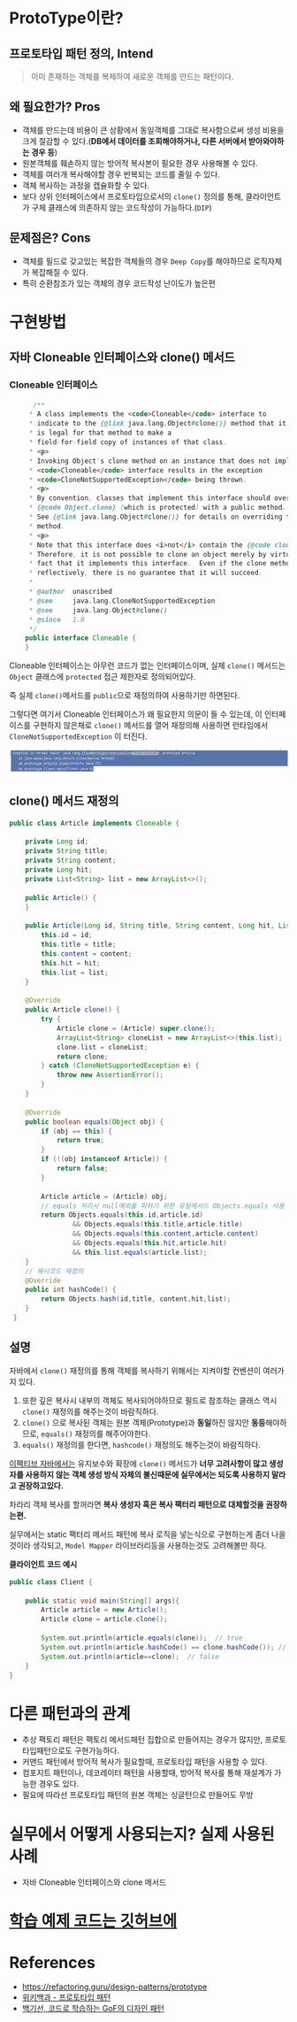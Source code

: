 # ProtoType이란?

## 프로토타입 패턴 정의, Intend



> 이미 존재하는 객체를 복제하여 새로운 객체를 만드는 패턴이다.

## 왜 필요한가? Pros

- 객체를 만드는데 비용이 큰 상황에서 동일객체를 그대로 복사함으로써 생성 비용을 크게 절감할 수 있다.(**DB에서 데이터를 조회해야하거나, 다른 서버에서 받아와야하는 경우 등**)
- 원본객체를 훼손하지 않는 방어적 복사본이 필요한 경우 사용해볼 수 있다.
- 객체를 여러개 복사해야할 경우 반복되는 코드를 줄일 수 있다.
- 객체 복사하는 과정을 캡슐화할 수 있다.
- 보다 상위 인터페이스에서 프로토타입으로서의 `clone()` 정의를 통해, 클라이언트가 구체 클래스에 의존하지 않는 코드작성이 가능하다.(`DIP`)

## 문제점은? Cons

- 객체를 필드로 갖고있는 복잡한 객체들의 경우 `Deep Copy`를 해야하므로 로직자체가 복잡해질 수 있다.
- 특히 순환참조가 있는 객체의 경우 코드작성 난이도가 높은편

# 구현방법

## 자바 Cloneable 인터페이스와 clone() 메서드

### Cloneable 인터페이스

```java
      /**
     * A class implements the <code>Cloneable</code> interface to
     * indicate to the {@link java.lang.Object#clone()} method that it
     * is legal for that method to make a
     * field-for-field copy of instances of that class.
     * <p>
     * Invoking Object's clone method on an instance that does not implement the
     * <code>Cloneable</code> interface results in the exception
     * <code>CloneNotSupportedException</code> being thrown.
     * <p>
     * By convention, classes that implement this interface should override
     * {@code Object.clone} (which is protected) with a public method.
     * See {@link java.lang.Object#clone()} for details on overriding this
     * method.
     * <p>
     * Note that this interface does <i>not</i> contain the {@code clone} method.
     * Therefore, it is not possible to clone an object merely by virtue of the
     * fact that it implements this interface.  Even if the clone method is invoked
     * reflectively, there is no guarantee that it will succeed.
     *
     * @author  unascribed
     * @see     java.lang.CloneNotSupportedException
     * @see     java.lang.Object#clone()
     * @since   1.0
     */
    public interface Cloneable {
    }
```

Cloneable 인터페이스는 아무런 코드가 없는 인터페이스이며, 실제 `clone()` 메서드는 `Object` 클래스에 `protected` 접근 제한자로 정의되어있다.

즉 실제 `clone()`메서드를 `public`으로 재정의하여 사용하기만 하면된다.

그렇다면 여기서 Cloneable 인터페이스가 왜 필요한지 의문이 들 수 있는데, 이 인터페이스를 구현하지 않은채로 `clone()` 메서드를 열어 재정의해 사용하면 런타임에서 `CloneNotSupportedException` 이 터진다.

![첨부 이미지](https://github.com/jinia91/blogBackUp/blob/main/img/cf6030b9-38d5-4c61-873b-523c3c932933.png?raw=true)

## clone() 메서드 재정의

```java
public class Article implements Cloneable {

    private Long id;
    private String title;
    private String content;
    private Long hit;
    private List<String> list = new ArrayList<>();

    public Article() {
    }

    public Article(Long id, String title, String content, Long hit, List<String> list) {
        this.id = id;
        this.title = title;
        this.content = content;
        this.hit = hit;
        this.list = list;
    }

    @Override
    public Article clone() {
        try {
            Article clone = (Article) super.clone();
            ArrayList<String> cloneList = new ArrayList<>(this.list);
            clone.list = cloneList;
            return clone;
        } catch (CloneNotSupportedException e) {
            throw new AssertionError();
        }
    }

    @Override
    public boolean equals(Object obj) {
        if (obj == this) {
            return true;
        }
        if (!(obj instanceof Article)) {
            return false;
        }

        Article article = (Article) obj;
        // equals 처리시 null예외를 피하기 위한 유틸메서드 Objects.equals 사용
        return Objects.equals(this.id,article.id)
                && Objects.equals(this.title,article.title)
                && Objects.equals(this.content,article.content)
                && Objects.equals(this.hit,article.hit)
                && this.list.equals(article.list);
    }
    // 해시코드 재정의
    @Override
    public int hashCode() {
        return Objects.hash(id,title, content,hit,list);
    }        
 }
```

## 설명

자바에서 `clone()` 재정의를 통해 객체를 복사하기 위해서는 지켜야할 컨벤션이 여러가지 있다.

1. 또한 깊은 복사시 내부의 객체도 복사되어야하므로 필드로 참조하는 클래스 역시 `clone()` 재정의를 해주는것이 바람직하다.
2. `clone()` 으로 복사된 객체는 원본 객체(Prototype)과 **동일**하진 않지안 **동등**해야하므로, `equals()` 재정의를 해주어야한다.
3. `equals()` 재정의를 한다면, `hashcode()` 재정의도 해주는것이 바람직하다.

[이펙티브 자바에서는](https://www.jiniaslog.co.kr/article/view?articleId=102) 유지보수와 확장에 `clone()` 메서드가 **너무 고려사항이 많고 생성자를 사용하지 않는 객체 생성 방식 자체의 불신때문에 실무에서는 되도록 사용하지 말라고 권장하고있다.**

차라리 객체 복사를 할꺼라면 **복사 생성자 혹은 복사 팩터리 패턴으로 대체할것을 권장하는편.**

실무에서는 static 팩터리 메서드 패턴에 복사 로직을 넣는식으로 구현하는게 좀더 나을것이라 생각되고, `Model Mapper` 라이브러리등을 사용하는것도 고려해볼만 하다.

**클라이언트 코드 예시**

```java
public class Client {

    public static void main(String[] args){
        Article article = new Article();
        Article clone = article.clone();

        System.out.println(article.equals(clone));  // true
        System.out.println(article.hashCode() == clone.hashCode()); // true
        System.out.println(article==clone);  // false
    }
}
```

# 다른 패턴과의 관계

- 추상 팩토리 패턴은 팩토리 메서드패턴 집합으로 만들어지는 경우가 많지만, 프로토타입패턴으로도 구현가능하다.
- 커맨드 패턴에서 방어적 복사가 필요할때, 프로토타입 패턴을 사용할 수 있다.
- 컴포지트 패턴이나, 데코레이터 패턴을 사용할때, 방어적 복사를 통해 재설계가 가능한 경우도 있다.
- 필요에 따라선 프로토타입 패턴의 원본 객체는 싱글턴으로 만들어도 무방

# 실무에서 어떻게 사용되는지? 실제 사용된 사례

- 자바 Cloneable 인터페이스와 clone 메서드

# [학습 예제 코드는 깃허브에](https://github.com/jinia91/DesignPattern/tree/main/src/prototype)

# References

- https://refactoring.guru/design-patterns/prototype
- [위키백과 - 프로토타입 패턴](https://ko.wikipedia.org/wiki/프로토타입_패턴)
- [백기선, 코드로 학습하는 GoF의 디자인 패턴](https://www.inflearn.com/course/디자인-패턴/dashboard)